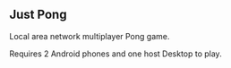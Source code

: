## Just Pong

Local area network multiplayer Pong game.

Requires 2 Android phones and one host Desktop to play.
